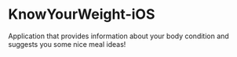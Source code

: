 # KnowYourWeight-iOS
Application that provides information about your body condition and suggests you some nice meal ideas!
